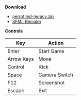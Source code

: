 **Download**

* [perrotiled-legacy.zip](https://github.com/urraka/perrotiled-legacy/releases/tag/v0.0)
* [SFML Remake](https://github.com/urraka/perrotiled-sfml)

**Controls**

Key        | Action
---------- | -----------
Enter      | Start Game
Arrow Keys | Move
Control    | Kick
Space      | Camera Switch
F12        | Screenshot
Escape     | Exit
